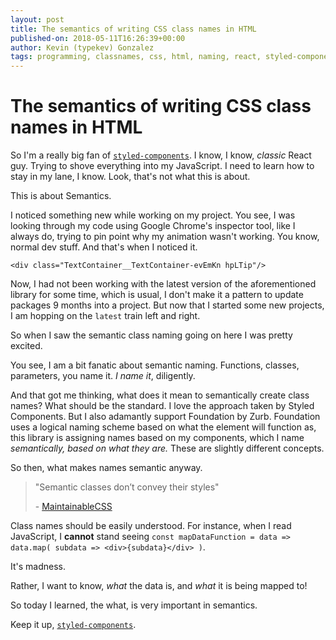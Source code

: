 ```yaml
---
layout: post
title: The semantics of writing CSS class names in HTML
published-on: 2018-05-11T16:26:39+00:00
author: Kevin (typekev) Gonzalez
tags: programming, classnames, css, html, naming, react, styled-components
---
```


# The semantics of writing CSS class names in HTML

So I'm a really big fan of [`styled-components`](https://www.styled-components.com/). I know, I know, _classic_ React guy. Trying to shove everything into my JavaScript. I need to learn how to stay in my lane, I know. Look, that's not what this is about.

This is about Semantics.

I noticed something new while working on my project. You see, I was looking through my code using Google Chrome's inspector tool, like I always do, trying to pin point why my animation wasn't working. You know, normal dev stuff. And that's when I noticed it.

`<div class="TextContainer__TextContainer-evEmKn hpLTip"/>`

Now, I had not been working with the latest version of the aforementioned library for some time, which is usual, I don't make it a pattern to update packages 9 months into a project. But now that I started some new projects, I am hopping on the `latest` train left and right.

So when I saw the semantic class naming going on here I was pretty excited.

You see, I am a bit fanatic about semantic naming. Functions, classes, parameters, you name it. _I name it_, diligently.

And that got me thinking, what does it mean to semantically create class names? What should be the standard. I love the approach taken by Styled Components. But I also adamantly support Foundation by Zurb. Foundation uses a logical naming scheme based on what the element will function as, this library is assigning names based on my components, which I name _semantically, based on what they are._ These are slightly different concepts.

So then, what makes names semantic anyway.

> "Semantic classes don’t convey their styles"
>
> - [MaintainableCSS](https://maintainablecss.com/chapters/semantics/)

Class names should be easily understood. For instance, when I read JavaScript, I **cannot** stand seeing `const mapDataFunction = data => data.map( subdata => <div>{subdata}</div> )`.

It's madness.

Rather, I want to know, _what_ the data is, and _what_ it is being mapped to!

So today I learned, the what, is very important in semantics.

Keep it up, [`styled-components`](https://www.styled-components.com/).
